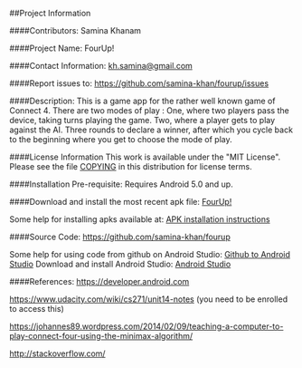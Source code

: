 ##Project Information

####Contributors:
Samina Khanam


####Project Name:
FourUp!


####Contact Information:
kh.samina@gmail.com

####Report issues to: 
https://github.com/samina-khan/fourup/issues


####Description:
This is a game app for the rather well known game of Connect 4. 
There are two modes of play : One, where two players pass the device, taking turns playing the game. Two, where a player gets to play against the AI. Three rounds to declare a winner, after which you cycle back to the beginning where you get to choose the mode of play.

####License Information
This work is available under the "MIT License". Please see the file [COPYING](https://github.com/samina-khan/fourup/blob/master/COPYING) in this distribution for license terms.

####Installation Pre-requisite:
Requires Android 5.0 and up.

####Download and install the most recent apk file: [FourUp!](https://drive.google.com/file/d/0Bw3fWFONiL7uM3BLVWdvS3BPTUE/view?usp=sharing)

Some help for installing apks available at: [APK installation instructions](http://www.ubergizmo.com/how-to/how-to-install-apk-files-sideloading-on-android/)
    
####Source Code:
https://github.com/samina-khan/fourup

Some help for using code from github on Android Studio: [Github to Android Studio](https://www.londonappdeveloper.com/how-to-clone-a-github-project-on-android-studio/)
Download and install Android Studio: [Android Studio](https://developer.android.com/sdk/index.html)

####References:
https://developer.android.com

https://www.udacity.com/wiki/cs271/unit14-notes (you need to be enrolled to access this)

https://johannes89.wordpress.com/2014/02/09/teaching-a-computer-to-play-connect-four-using-the-minimax-algorithm/

http://stackoverflow.com/
